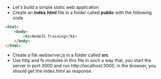 * Let's build a simple static web application
* Create an __index.html__ file in a folder called __public__ with the following code

``` html
<html>
	<body>
		<h1>NodeJS Training</h1>
	</body>	
</html>
```
* Create a file _webserver.js_ in a folder called __src__
* Use http and fs modules in this file in such a way that, you start the server in port 3000 and run http://localhost:3000, in the browser, you should get the index.html as response.


